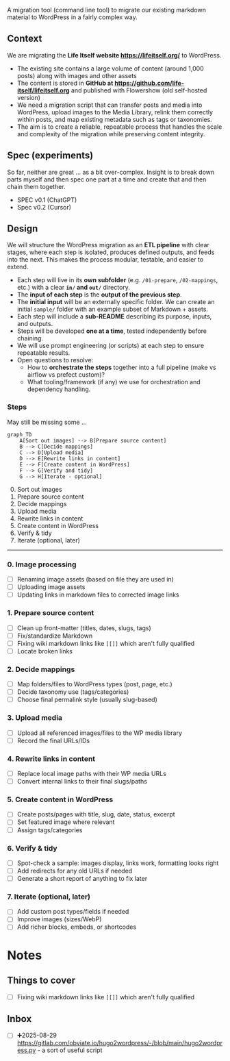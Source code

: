 A migration tool (command line tool) to migrate our existing markdown material to WordPress in a fairly complex way.

## Context

We are migrating the **Life Itself website https://lifeitself.org/** to WordPress.

- The existing site contains a large volume of content (around 1,000 posts) along with images and other assets
- The content is stored in **GitHub at https://github.com/life-itself/lifeitself.org** and published with Flowershow (old self-hosted version)
- We need a migration script that can transfer posts and media into WordPress, upload images to the Media Library, relink them correctly within posts, and map existing metadata such as tags or taxonomies.
- The aim is to create a reliable, repeatable process that handles the scale and complexity of the migration while preserving content integrity.

## Spec (experiments)

So far, neither are great ... as a bit over-complex. Insight is to break down parts myself and then spec one part at a time and create that and then chain them together.

- SPEC v0.1 (ChatGPT)
- Spec v0.2 (Cursor)

## Design

We will structure the WordPress migration as an **ETL pipeline** with clear stages, where each step is isolated, produces defined outputs, and feeds into the next. This makes the process modular, testable, and easier to extend.

- Each step will live in its **own subfolder** (e.g. `/01-prepare`, `/02-mappings`, etc.) with a clear **`in/` and `out/`** directory.
- The **input of each step** is the **output of the previous step**.
- The **initial input** will be an externally specific folder. We can create an initial `sample/` folder with an example subset of Markdown + assets.
- Each step will include a **sub-README** describing its purpose, inputs, and outputs.
- Steps will be developed **one at a time**, tested independently before chaining.
- We will use prompt engineering (or scripts) at each step to ensure repeatable results.
- Open questions to resolve:
  - How to **orchestrate the steps** together into a full pipeline (make vs airflow vs prefect custom)?
  - What tooling/framework (if any) we use for orchestration and dependency handling.

### Steps

May still be missing some ...

```mermaid
graph TD
    A[Sort out images] --> B[Prepare source content]
    B --> C[Decide mappings]
    C --> D[Upload media]
    D --> E[Rewrite links in content]
    E --> F[Create content in WordPress]
    F --> G[Verify and tidy]
    G --> H[Iterate - optional]
```

0. Sort out images
1. Prepare source content
2. Decide mappings
3. Upload media
4. Rewrite links in content
5. Create content in WordPress
6. Verify & tidy
7. Iterate (optional, later)

---

### 0. Image processing

- [ ] Renaming image assets (based on file they are used in)
- [ ] Uploading image assets
- [ ] Updating links in markdown files to corrected image links

### 1. Prepare source content

- [ ] Clean up front-matter (titles, dates, slugs, tags)
- [ ] Fix/standardize Markdown
- [ ] Fixing wiki markdown links like `[[]]` which aren't fully qualified
- [ ] Locate broken links

### 2. Decide mappings

- [ ] Map folders/files to WordPress types (post, page, etc.)
- [ ] Decide taxonomy use (tags/categories)
- [ ] Choose final permalink style (usually slug-based)

### 3. Upload media

- [ ] Upload all referenced images/files to the WP media library
- [ ] Record the final URLs/IDs

### 4. Rewrite links in content

- [ ] Replace local image paths with their WP media URLs
- [ ] Convert internal links to their final slugs/paths

### 5. Create content in WordPress

- [ ] Create posts/pages with title, slug, date, status, excerpt
- [ ] Set featured image where relevant
- [ ] Assign tags/categories

### 6. Verify & tidy

- [ ] Spot-check a sample: images display, links work, formatting looks right
- [ ] Add redirects for any old URLs if needed
- [ ] Generate a short report of anything to fix later

### 7. Iterate (optional, later)

- [ ] Add custom post types/fields if needed
- [ ] Improve images (sizes/WebP)
- [ ] Add richer blocks, embeds, or shortcodes

# Notes

## Things to cover

- [ ] Fixing wiki markdown links like `[[]]` which aren't fully qualified

## Inbox

- [ ] ➕2025-08-29 https://gitlab.com/obviate.io/hugo2wordpress/-/blob/main/hugo2wordpress.py - a sort of useful script

